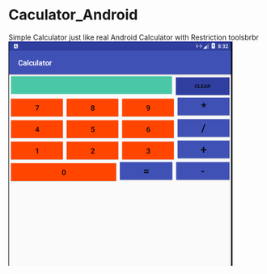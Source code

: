 # Caculator_Android
Simple Calculator just like real Android Calculator with Restriction toolsbrbr
![](Capture.PNG)
